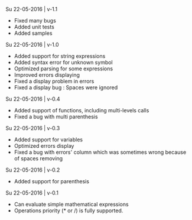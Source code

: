 Su 22-05-2016 | v-1.1
- Fixed many bugs
- Added unit tests
- Added samples

Su 22-05-2016 | v-1.0
- Added support for string expressions
- Added syntax error for unknown symbol
- Optimized parsing for some expressions
- Improved errors displaying
- Fixed a display problem in errors
- Fixed a display bug : Spaces were ignored

Su 22-05-2016 | v-0.4
- Added support of functions, including multi-levels calls
- Fixed a bug with multi parenthesis

Su 22-05-2016 | v-0.3
- Added support for variables
- Optimized errors display
- Fixed a bug with errors' column which was sometimes wrong because of spaces removing

Su 22-05-2016 | v-0.2
- Added support for parenthesis

Su 22-05-2016 | v-0.1
- Can evaluate simple mathematical expressions
- Operations priority (* or /) is fully supported.
